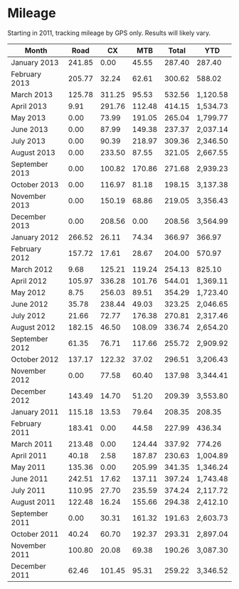 # Mileage

Starting in 2011, tracking mileage by GPS only. Results will likely vary.

| Month | Road | CX | MTB | Total | YTD |
|-------|------|----|-----|-------|-----|
| January 2013 | 241.85 | 0.00 | 45.55 | 287.40 | 287.40 |
| February 2013 | 205.77 | 32.24 | 62.61 | 300.62 | 588.02 |
| March 2013 | 125.78 | 311.25 | 95.53 | 532.56 | 1,120.58 |
| April 2013 | 9.91 | 291.76 | 112.48 | 414.15 | 1,534.73 |
| May 2013 | 0.00 | 73.99 | 191.05 | 265.04 | 1,799.77 |
| June 2013 | 0.00 | 87.99 | 149.38 | 237.37 | 2,037.14 |
| July 2013 | 0.00 | 90.39 | 218.97 | 309.36 | 2,346.50 |
| August 2013 | 0.00 | 233.50 | 87.55 | 321.05 | 2,667.55 |
| September 2013 | 0.00 | 100.82 | 170.86 | 271.68 | 2,939.23 |
| October 2013 | 0.00 | 116.97 | 81.18 | 198.15 | 3,137.38 |
| November 2013 | 0.00 | 150.19 | 68.86 | 219.05 | 3,356.43 |
| December 2013 | 0.00 | 208.56 | 0.00 | 208.56 | 3,564.99 |
| January 2012 | 266.52 | 26.11 | 74.34 | 366.97 | 366.97 |
| February 2012 | 157.72 | 17.61 | 28.67 | 204.00 | 570.97 |
| March 2012 | 9.68 | 125.21 | 119.24 | 254.13 | 825.10 |
| April 2012 | 105.97 | 336.28 | 101.76 | 544.01 | 1,369.11 |
| May 2012 | 8.75 | 256.03 | 89.51 | 354.29 | 1,723.40 |
| June 2012 | 35.78 | 238.44 | 49.03 | 323.25 | 2,046.65 |
| July 2012 | 21.66 | 72.77 | 176.38 | 270.81 | 2,317.46 |
| August 2012 | 182.15 | 46.50 | 108.09 | 336.74 | 2,654.20 |
| September 2012 | 61.35 | 76.71 | 117.66 | 255.72 | 2,909.92 |
| October 2012 | 137.17 | 122.32 | 37.02 | 296.51 | 3,206.43 |
| November 2012 | 0.00 | 77.58 | 60.40 | 137.98 | 3,344.41 |
| December 2012 | 143.49 | 14.70 | 51.20 | 209.39 | 3,553.80 |
| January 2011 | 115.18 | 13.53 | 79.64 | 208.35 | 208.35 |
| February 2011 | 183.41 | 0.00 | 44.58 | 227.99 | 436.34 |
| March 2011 | 213.48 | 0.00 | 124.44 | 337.92 | 774.26 |
| April 2011 | 40.18 | 2.58 | 187.87 | 230.63 | 1,004.89 |
| May 2011 | 135.36 | 0.00 | 205.99 | 341.35 | 1,346.24 |
| June 2011 | 242.51 | 17.62 | 137.11 | 397.24 | 1,743.48 |
| July 2011 | 110.95 | 27.70 | 235.59 | 374.24 | 2,117.72 |
| August 2011 | 122.48 | 16.24 | 155.66 | 294.38 | 2,412.10 |
| September 2011 | 0.00 | 30.31 | 161.32 | 191.63 | 2,603.73 |
| October 2011 | 40.24 | 60.70 | 192.37 | 293.31 | 2,897.04 |
| November 2011 | 100.80 | 20.08 | 69.38 | 190.26 | 3,087.30 |
| December 2011 | 62.46 | 101.45 | 95.31 | 259.22 | 3,346.52 |
